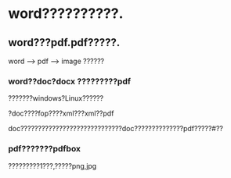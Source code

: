 # word??????????.

## word???pdf.pdf?????.

word --> pdf --> image ??????

### word??doc?docx ?????????pdf

???????windows?Linux??????

?doc????fop????xml???xml??pdf

doc?????????????????????????????doc??????????????pdf?????#??


### pdf???????pdfbox 
?????????1???,?????png,jpg

